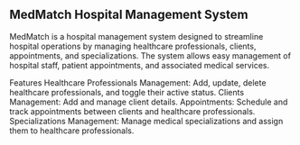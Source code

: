 
## MedMatch Hospital Management System

MedMatch is a hospital management system designed to streamline hospital operations by managing healthcare professionals, clients, appointments, and specializations. The system allows easy management of hospital staff, patient appointments, and associated medical services.

Features
Healthcare Professionals Management: Add, update, delete healthcare professionals, and toggle their active status.
Clients Management: Add and manage client details.
Appointments: Schedule and track appointments between clients and healthcare professionals.
Specializations Management: Manage medical specializations and assign them to healthcare professionals.